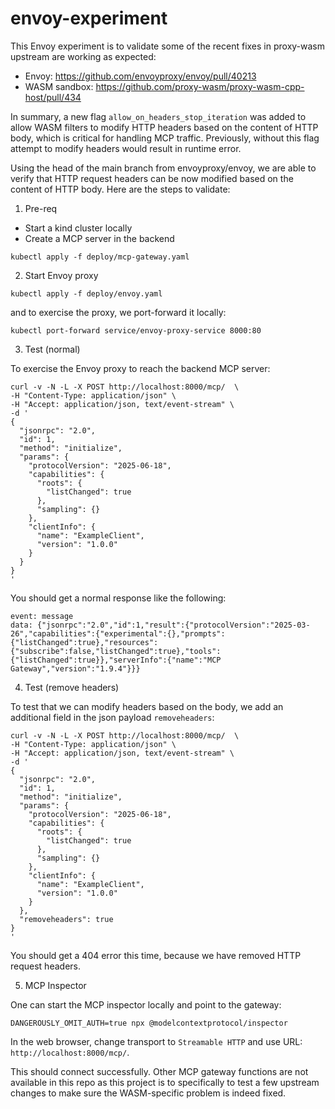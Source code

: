 # envoy-experiment

This Envoy experiment is to validate some of the recent fixes in proxy-wasm upstream are working as expected:
* Envoy: https://github.com/envoyproxy/envoy/pull/40213
* WASM sandbox: https://github.com/proxy-wasm/proxy-wasm-cpp-host/pull/434

In summary, a new flag `allow_on_headers_stop_iteration` was added to allow WASM filters to modify HTTP headers
based on the content of HTTP body, which is critical for handling MCP traffic. Previously, without this flag
attempt to modify headers would result in runtime error.

Using the head of the main branch from envoyproxy/envoy, we are able to verify that HTTP request headers can be 
now modified based on the content of HTTP body. Here are the steps to validate:

1. Pre-req

* Start a kind cluster locally
* Create a MCP server in the backend

```
kubectl apply -f deploy/mcp-gateway.yaml
```

2. Start Envoy proxy

```
kubectl apply -f deploy/envoy.yaml
```

and to exercise the proxy, we port-forward it locally:

```
kubectl port-forward service/envoy-proxy-service 8000:80
```

3. Test (normal)

To exercise the Envoy proxy to reach the backend MCP server:

```
curl -v -N -L -X POST http://localhost:8000/mcp/  \
-H "Content-Type: application/json" \
-H "Accept: application/json, text/event-stream" \
-d '
{
  "jsonrpc": "2.0",
  "id": 1,
  "method": "initialize",
  "params": {
    "protocolVersion": "2025-06-18",
    "capabilities": {
      "roots": {
        "listChanged": true
      },
      "sampling": {}
    },
    "clientInfo": {
      "name": "ExampleClient",
      "version": "1.0.0"
    }
  }
}
'
```

You should get a normal response like the following:

```
event: message
data: {"jsonrpc":"2.0","id":1,"result":{"protocolVersion":"2025-03-26","capabilities":{"experimental":{},"prompts":{"listChanged":true},"resources":{"subscribe":false,"listChanged":true},"tools":{"listChanged":true}},"serverInfo":{"name":"MCP Gateway","version":"1.9.4"}}}
```

4. Test (remove headers)

To test that we can modify headers based on the body, we add an additional field in the json payload `removeheaders`:

```
curl -v -N -L -X POST http://localhost:8000/mcp/  \
-H "Content-Type: application/json" \
-H "Accept: application/json, text/event-stream" \
-d '
{
  "jsonrpc": "2.0",
  "id": 1,
  "method": "initialize",
  "params": {
    "protocolVersion": "2025-06-18",
    "capabilities": {
      "roots": {
        "listChanged": true
      },
      "sampling": {}
    },
    "clientInfo": {
      "name": "ExampleClient",
      "version": "1.0.0"
    }
  },
  "removeheaders": true
}
'
```

You should get a 404 error this time, because we have removed HTTP request headers.

5. MCP Inspector

One can start the MCP inspector locally and point to the gateway:

```
DANGEROUSLY_OMIT_AUTH=true npx @modelcontextprotocol/inspector
```

In the web browser, change transport to `Streamable HTTP` and use URL: `http://localhost:8000/mcp/`.

This should connect successfully. Other MCP gateway functions are not available in this repo as this project is to specifically 
to test a few upstream changes to make sure the WASM-specific problem is indeed fixed.
